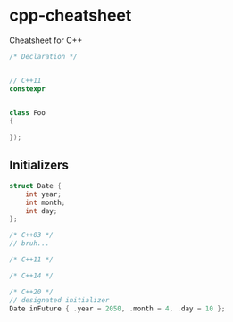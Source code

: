 # cpp-cheatsheet
Cheatsheet for C++

```c++
/* Declaration */


// C++11
constexpr


class Foo 
{
    
});
```

## Initializers
```c++
struct Date {
    int year;
    int month;
    int day;
};

/* C++03 */
// bruh...

/* C++11 */

/* C++14 */

/* C++20 */
// designated initializer
Date inFuture { .year = 2050, .month = 4, .day = 10 };

```
